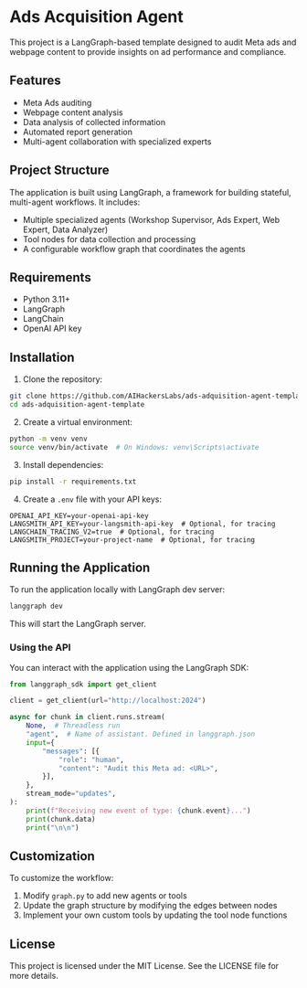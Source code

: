 # Ads Acquisition Agent

This project is a LangGraph-based template designed to audit Meta ads and webpage content to provide insights on ad performance and compliance.

## Features

- Meta Ads auditing
- Webpage content analysis
- Data analysis of collected information
- Automated report generation
- Multi-agent collaboration with specialized experts

## Project Structure

The application is built using LangGraph, a framework for building stateful, multi-agent workflows. It includes:

- Multiple specialized agents (Workshop Supervisor, Ads Expert, Web Expert, Data Analyzer)
- Tool nodes for data collection and processing
- A configurable workflow graph that coordinates the agents

## Requirements

- Python 3.11+
- LangGraph
- LangChain
- OpenAI API key

## Installation

1. Clone the repository:
```bash
git clone https://github.com/AIHackersLabs/ads-adquisition-agent-template
cd ads-adquisition-agent-template
```

2. Create a virtual environment:
```bash
python -m venv venv
source venv/bin/activate  # On Windows: venv\Scripts\activate
```

3. Install dependencies:
```bash
pip install -r requirements.txt
```

4. Create a `.env` file with your API keys:
```
OPENAI_API_KEY=your-openai-api-key
LANGSMITH_API_KEY=your-langsmith-api-key  # Optional, for tracing
LANGCHAIN_TRACING_V2=true  # Optional, for tracing
LANGSMITH_PROJECT=your-project-name  # Optional, for tracing
```

## Running the Application

To run the application locally with LangGraph dev server:

```bash
langgraph dev
```

This will start the LangGraph server.

### Using the API

You can interact with the application using the LangGraph SDK:

```python
from langgraph_sdk import get_client

client = get_client(url="http://localhost:2024")

async for chunk in client.runs.stream(
    None,  # Threadless run
    "agent",  # Name of assistant. Defined in langgraph.json
    input={
        "messages": [{
            "role": "human",
            "content": "Audit this Meta ad: <URL>",
        }],
    },
    stream_mode="updates",
):
    print(f"Receiving new event of type: {chunk.event}...")
    print(chunk.data)
    print("\n\n")
```

## Customization

To customize the workflow:

1. Modify `graph.py` to add new agents or tools
2. Update the graph structure by modifying the edges between nodes
3. Implement your own custom tools by updating the tool node functions

## License

This project is licensed under the MIT License. See the LICENSE file for more details.